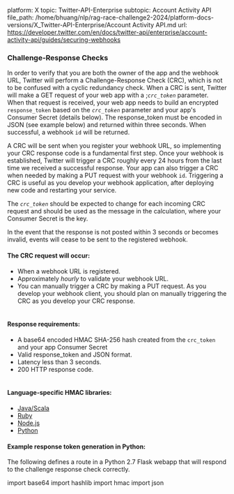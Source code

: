 platform: X
topic: Twitter-API-Enterprise
subtopic: Account Activity API
file_path: /home/bhuang/nlp/rag-race-challenge2-2024/platform-docs-versions/X_Twitter-API-Enterprise/Account Activity API.md
url: https://developer.twitter.com/en/docs/twitter-api/enterprise/account-activity-api/guides/securing-webhooks


### Challenge-Response Checks 

In order to verify that you are both the owner of the app and the webhook URL, Twitter will perform a Challenge-Response Check (CRC), which is not to be confused with a cyclic redundancy check. When a CRC is sent, Twitter will make a GET request of your web app with a ;_`crc_token`_ parameter. When that request is received, your web app needs to build an encrypted `response_token` based on the _`crc_token`_ parameter and your app's Consumer Secret (details below). The response\_token must be encoded in JSON (see example below) and returned within three seconds. When successful, a webhook `id` will be returned. 

A CRC will be sent when you register your webhook URL, so implementing your CRC response code is a fundamental first step. Once your webhook is established, Twitter will trigger a CRC roughly every 24 hours from the last time we received a successful response. Your app can also trigger a CRC when needed by making a PUT request with your webhook `id`. Triggering a CRC is useful as you develop your webhook application, after deploying new code and restarting your service. 

The _`crc_token`_ should be expected to change for each incoming CRC request and should be used as the message in the calculation, where your Consumer Secret is the key.

In the event that the response is not posted within 3 seconds or becomes invalid, events will cease to be sent to the registered webhook.

#### The CRC request will occur:  

* When a webhook URL is registered.
* Approximately _hourly_ to validate your webhook URL.
* You can manually trigger a CRC by making a PUT request. As you develop your webhook client, you should plan on manually triggering the CRC as you develop your CRC response.   
     

#### Response requirements:

* A base64 encoded HMAC SHA-256 hash created from the `crc_token` and your app Consumer Secret
* Valid response\_token and JSON format.
* Latency less than 3 seconds.
* 200 HTTP response code.  
     

#### Language-specific HMAC libraries:

* [Java/Scala](https://docs.oracle.com/javase/8/docs/api/index.html?javax/crypto/Mac.html)
* [Ruby](http://ruby-doc.org/stdlib-2.1.0/libdoc/openssl/rdoc/OpenSSL/HMAC.html)
* [Node.js](https://nodejs.org/api/crypto.html#crypto_class_hmac)
* [Python](https://docs.python.org/2/library/hmac.html) 

#### Example response token generation in Python:

The following defines a route in a Python 2.7 Flask webapp that will respond to the challenge response check correctly.

import base64
import hashlib
import hmac
import json